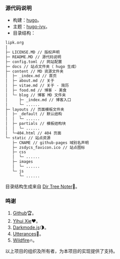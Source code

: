 ### 源代码说明

- 构建：[hugo](http://gohugo.io)。  
- 主题：[hugo-ivy](https://github.com/yihui/hugo-ivy)。  
- 目录结构：

```markdown
lipk.org
│
├─ LICENSE.MD // 版权声明
├─ README.MD // 源代码说明
├─ config.toml // 网站配置
├─ docs // 站点文件夹（ hugo 生成）
├─ content // MD 资源文件夹
│  ├─ _index.md // 首页
│  ├─ about.md // 关于
│  ├─ vitae.md // 关于 - 简历
│  ├─ food.md // 博客 - 美食
│  └─ blog // 博客 MD 文件夹
│     ├─ _index.md // 博客入口
│     └─ ......
├─ layouts // 页面模板文件夹
│  ├─ _default // 默认结构
│  │  └─ ......
│  ├─ partials // 模板结构块
│  │  └─ ......
│  └─404.html // 404 页面
└─ static // 站点资源
   ├─ CNAME // github-pages 域别名声明
   ├─ zsdycs_favicon.ico // 站点图标
   ├─ css
   │  └─ ......
   ├─ images
   │  └─ ......
   └─ js
      └─ ......
```

目录结构生成来自 [Dir Tree Noter](http://dir.yardtea.cc/)📁。

### 鸣谢

1. [Github](http://github.com)🏆。
2. [Yihui Xie](http://github.com/yihui)❤。
3. [Darkmode.js](http://github.com/sandoche/Darkmode.js)🌗。
4. [Utterances](http://github.com/utterance/utterances)🔮。
5. [Wildfire](http://wildfire.js.org)🔥。

以上项目的组织及所有者，为本项目的实现提供了支持。
